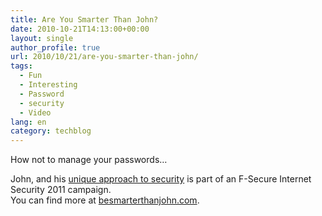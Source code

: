 ```yaml
---
title: Are You Smarter Than John?
date: 2010-10-21T14:13:00+00:00
layout: single
author_profile: true
url: 2010/10/21/are-you-smarter-than-john/
tags:
  - Fun
  - Interesting
  - Password
  - security
  - Video
lang: en
category: techblog
---
```

How not to manage your passwords…

<p align="center">
  <p>
    John, and his <a href="http://www.youtube.com/watch?v=fB7X7QOzJ_k">unique approach to security</a> is part of an F-Secure Internet Security 2011 campaign. <br />You can find more at <a href="http://besmarterthanjohn.com/">besmarterthanjohn.com</a>.
  </p>